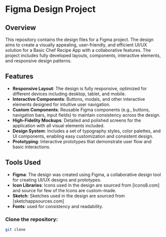 # Figma Design Project

## Overview
This repository contains the design files for a Figma project. The design aims to create a visually appealing, user-friendly, and efficient UI/UX solution 
for a Basic Chef Recipe App with a collaborative features. 
The project includes fully developed layouts, components, interactive elements, and responsive design patterns.

## Features
- **Responsive Layout**: The design is fully responsive, optimized for different devices including desktop, tablet, and mobile.
- **Interactive Components**: Buttons, modals, and other interactive elements designed for intuitive user navigation.
- **Custom Components**: Reusable Figma components (e.g., buttons, navigation bars, input fields) to maintain consistency across the design.
- **High-Fidelity Mockups**: Detailed and polished screens for the application with all visual elements included.
- **Design System**: Includes a set of typography styles, color palettes, and UI components, enabling easy customization and consistent design.
- **Prototyping**: Interactive prototypes that demonstrate user flow and basic interactions.

## Tools Used
- **Figma**: The design was created using Figma, a collaborative design tool for creating UI/UX designs and prototypes.
- **Icon Libraries**: Icons used in the design are sourced from [icons8.com] and source for few of the Icons are custom-made.
- **Sketch**: Sketches used in the design are sourced from [sketchappsources.com]
- **Fonts**: used for consistency and readability.

 ### Clone the repository:
```bash
git clone
